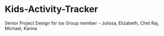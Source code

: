 # Kids-Activity-Tracker
Senior Project
Design for ios 
Group member - Julissa, Elizabeth, Chet Raj, Michael, Karina
